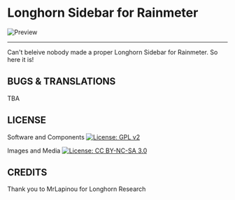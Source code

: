 Longhorn Sidebar for Rainmeter
=======================
![Preview](https://github.com/fediaFedia/Longhorn/Preview.jpg)

---------------
Can't beleive nobody made a proper Longhorn Sidebar for Rainmeter.
So here it is!

BUGS & TRANSLATIONS
----
TBA

LICENSE
-------
Software and Components
[![License: GPL v2](https://img.shields.io/badge/License-GPL%20v2-blue.svg)](https://www.gnu.org/licenses/old-licenses/gpl-2.0.en.html)

Images and Media 
[![License: CC BY-NC-SA 3.0](https://licensebuttons.net/l/by-nc-sa/3.0/80x15.png)](https://creativecommons.org/licenses/by-nc-sa/3.0/)

CREDITS
------
Thank you to MrLapinou for Longhorn Research
